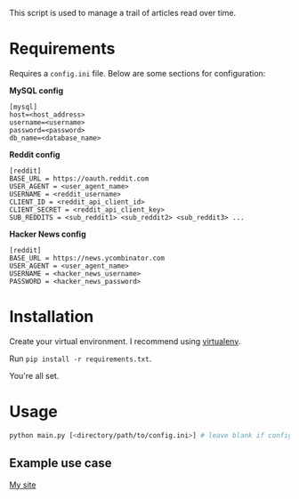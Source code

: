 This script is used to manage a trail of articles read over time.

# Requirements

Requires a `config.ini` file. Below are some sections for configuration:

**MySQL config**
```
[mysql]
host=<host_address>
username=<username>
password=<password>
db_name=<database_name>
```

**Reddit config**
```
[reddit]
BASE_URL = https://oauth.reddit.com
USER_AGENT = <user_agent_name>
USERNAME = <reddit_username>
CLIENT_ID = <reddit_api_client_id>
CLIENT_SECRET = <reddit_api_client_key>
SUB_REDDITS = <sub_reddit1> <sub_reddit2> <sub_reddit3> ...
```

**Hacker News config**
```
[reddit]
BASE_URL = https://news.ycombinator.com
USER_AGENT = <user_agent_name>
USERNAME = <hacker_news_username>
PASSWORD = <hacker_news_password>
```

# Installation
Create your virtual environment. I recommend using [virtualenv](https://virtualenv.pypa.io/en/stable/).

Run `pip install -r requirements.txt`.

You're all set.

# Usage
```bash
python main.py [<directory/path/to/config.ini>] # leave blank if config.ini in current directory
```

## Example use case
<a href='https://www.errolmarkland.com' target='_blank'>My site</a>
